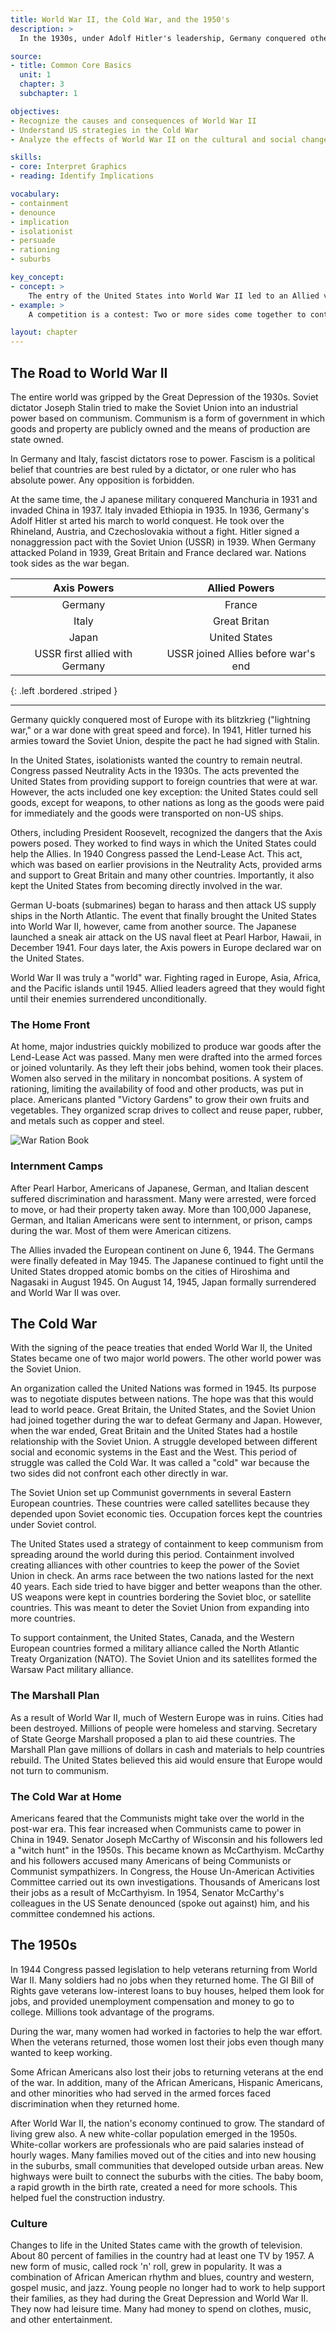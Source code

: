```yaml
---
title: World War II, the Cold War, and the 1950's
description: >
  In the 1930s, under Adolf Hitler's leadership, Germany conquered other European nations. This, along with the military actions of Italy and Japan, led to World War II. After World War II, the United States developed a policy that tried to stop the spread of communism.

source:
- title: Common Core Basics
  unit: 1
  chapter: 3
  subchapter: 1

objectives:
- Recognize the causes and consequences of World War II 
- Understand US strategies in the Cold War
- Analyze the effects of World War II on the cultural and social changes of the 1950s

skills:
- core: Interpret Graphics
- reading: Identify Implications

vocabulary:
- containment
- denounce
- implication
- isolationist
- persuade
- rationing
- suburbs

key_concept:
- concept: >
    The entry of the United States into World War II led to an Allied victory, a post-war Cold War, and the cultural and social changes of the 1950s.
- example: >
    A competition is a contest: Two or more sides come together to contest one another. Whoever wins the competition gets something, such as a prize or reword.<br /><br />During the Cold War; the United States and the Soviet Union were competing for world power. This overarching competition led to smaller but significant competitions in areas such as weapons development, international alliances, and space exploration.

layout: chapter
---
```

## The Road to World War II

The entire world was gripped by the Great Depression of the 1930s. Soviet dictator Joseph Stalin tried to make the Soviet Union into an industrial power based on communism. Communism is a form of government in which goods and property are publicly owned and the means of production are state owned.

In Germany and Italy, fascist dictators rose to power. Fascism is a political belief that countries are best ruled by a dictator, or one ruler who has absolute power. Any opposition is forbidden.

At the same time, the J apanese military conquered Manchuria in 1931 and invaded China in 1937. Italy invaded Ethiopia in 1935. In 1936, Germany's Adolf Hitler st arted his march to world conquest. He took over the Rhineland, Austria, and Czechoslovakia without a fight. Hitler signed a nonaggression pact with the Soviet Union (USSR) in 1939. When Germany attacked Poland in 1939, Great Britain and France declared war. Nations took sides as the war began.

| Axis Powers | Allied Powers |
|:-:|:-:|
| Germany | France |
| Italy | Great Britan |
| Japan | United States |
| USSR first allied with Germany | USSR joined Allies before war's end |
{: .left .bordered .striped }

---

Germany quickly conquered most of Europe with its blitzkrieg ("lightning war," or a war done with great speed and force). In 1941, Hitler turned his armies toward the Soviet Union, despite the pact he had signed with Stalin.

In the United States, isolationists wanted the country to remain neutral. Congress passed Neutrality Acts in the 1930s. The acts prevented the United States from providing support to foreign countries that were at war. However, the acts included one key exception: the United States could sell goods, except for weapons, to other nations as long as the goods were paid for immediately and the goods were transported on non-US ships.

Others, including President Roosevelt, recognized the dangers that the Axis powers posed. They worked to find ways in which the United States could help the Allies. In 1940 Congress passed the Lend-Lease Act. This act, which was based on earlier provisions in the Neutrality Acts, provided arms and support to Great Britain and many other countries. Importantly, it also kept the United States from becoming directly involved in the war.

German U-boats (submarines) began to harass and then attack US supply ships in the North Atlantic. The event that finally brought the United States into World War II, however, came from another source. The Japanese launched a sneak air attack on the US naval fleet at Pearl Harbor, Hawaii, in December 1941. Four days later, the Axis powers in Europe declared war on the United States.

World War II was truly a "world" war. Fighting raged in Europe, Asia, Africa, and the Pacific islands until 1945. Allied leaders agreed that they would fight until their enemies surrendered unconditionally.

### The Home Front

At home, major industries quickly mobilized to produce war goods after the Lend-Lease Act was passed. Many men were drafted into the armed forces or joined voluntarily. As they left their jobs behind, women took their places. Women also served in the military in noncombat positions. A system of rationing, limiting the availability of food and other products, was put in place. Americans planted "Victory Gardens" to grow their own fruits and vegetables. They organized scrap drives to collect and reuse paper, rubber, and metals such as copper and steel.

![War Ration Book]()

### Internment Camps

After Pearl Harbor, Americans of Japanese, German, and Italian descent suffered discrimination and harassment. Many were arrested, were forced to move, or had their property taken away. More than 100,000 Japanese, German, and Italian Americans were sent to internment, or prison, camps during the war. Most of them were American citizens.

The Allies invaded the European continent on June 6, 1944. The Germans were finally defeated in May 1945. The Japanese continued to fight until the United States dropped atomic bombs on the cities of Hiroshima and Nagasaki in August 1945. On August 14, 1945, Japan formally surrendered and World War II was over.

## The Cold War

With the signing of the peace treaties that ended World War II, the United States became one of two major world powers. The other world power was the Soviet Union.

An organization called the United Nations was formed in 1945. Its purpose was to negotiate disputes between nations. The hope was that this would lead to world peace. Great Britain, the United States, and the Soviet Union had joined together during the war to defeat Germany and Japan. However, when the war ended, Great Britain and the United States had a hostile relationship with the Soviet Union. A struggle developed between different social and economic systems in the East and the West. This period of struggle was called the Cold War. It was called a "cold" war because the two sides did not confront each other directly in war.

The Soviet Union set up Communist governments in several Eastern European countries. These countries were called satellites because they depended upon Soviet economic ties. Occupation forces kept the countries under Soviet control.

The United States used a strategy of containment to keep communism from spreading around the world during this period. Containment involved creating alliances with other countries to keep the power of the Soviet Union in check. An arms race between the two nations lasted for the next 40 years. Each side tried to have bigger and better weapons than the other. US weapons were kept in countries bordering the Soviet bloc, or satellite countries. This was meant to deter the Soviet Union from expanding into more countries.

To support containment, the United States, Canada, and the Western European countries formed a military alliance called the North Atlantic Treaty Organization (NATO). The Soviet Union and its satellites formed the Warsaw Pact military alliance.

### The Marshall Plan

As a result of World War II, much of Western Europe was in ruins. Cities had been destroyed. Millions of people were homeless and starving. Secretary of State George Marshall proposed a plan to aid these countries. The Marshall Plan gave millions of dollars in cash and materials to help countries rebuild. The United States believed this aid would ensure that Europe would not turn to communism.

### The Cold War at Home

Americans feared that the Communists might take over the world in the post-war era. This fear increased when Communists came to power in China in 1949. Senator Joseph McCarthy of Wisconsin and his followers led a "witch hunt" in the 1950s. This became known as McCarthyism. McCarthy and his followers accused many Americans of being Communists or Communist sympathizers. In Congress, the House Un-American Activities Committee carried out its own investigations. Thousands of Americans lost their jobs as a result of McCarthyism. In 1954, Senator McCarthy's colleagues in the US Senate denounced (spoke out against) him, and his committee condemned his actions.

## The 1950s

In 1944 Congress passed legislation to help veterans returning from World War II. Many soldiers had no jobs when they returned home. The GI Bill of Rights gave veterans low-interest loans to buy houses, helped them look for jobs, and provided unemployment compensation and money to go to college. Millions took advantage of the programs.

During the war, many women had worked in factories to help the war effort. When the veterans returned, those women lost their jobs even though many wanted to keep working.

Some African Americans also lost their jobs to returning veterans at the end of the war. In addition, many of the African Americans, Hispanic Americans, and other minorities who had served in the armed forces faced discrimination when they returned home.

After World War II, the nation's economy continued to grow. The standard of living grew also. A new white-collar population emerged in the 1950s. White-collar workers are professionals who are paid salaries instead of hourly wages. Many families moved out of the cities and into new housing in the suburbs, small communities that developed outside urban areas. New highways were built to connect the suburbs with the cities. The baby boom, a rapid growth in the birth rate, created a need for more schools. This helped fuel the construction industry.

### Culture

Changes to life in the United States came with the growth of television. About 80 percent of families in the country had at least one TV by 1957. A new form of music, called rock 'n' roll, grew in popularity. It was a combination of African American rhythm and blues, country and western, gospel music, and jazz. Young people no longer had to work to help support their families, as they had during the Great Depression and World War II. They now had leisure time. Many had money to spend on clothes, music, and other entertainment.